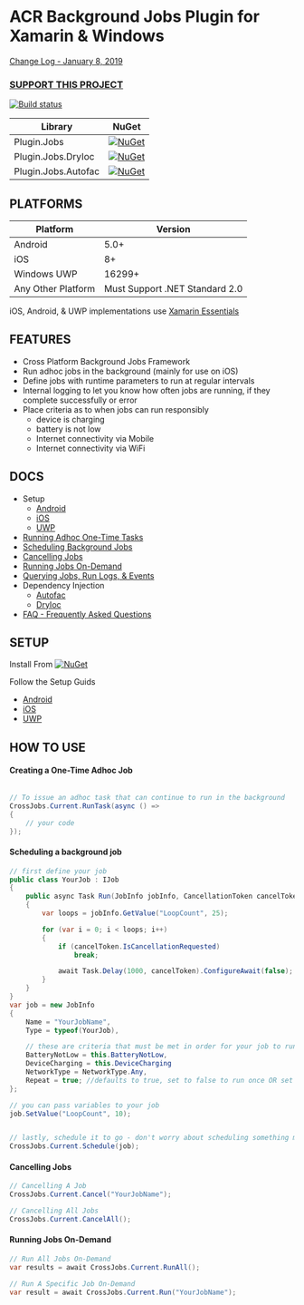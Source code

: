 # ACR Background Jobs Plugin for Xamarin & Windows

[Change Log - January 8, 2019](changelog.md)
### [SUPPORT THIS PROJECT](https://github.com/aritchie/home)

[![Build status](https://dev.azure.com/allanritchie/Plugins/_apis/build/status/Jobs)](https://dev.azure.com/allanritchie/Plugins/_build/latest?definitionId=0)

|Library|NuGet|
|-------|-----|
Plugin.Jobs|[![NuGet](https://img.shields.io/nuget/v/Plugin.Jobs.svg?maxAge=2592000)](https://www.nuget.org/packages/Plugin.Jobs/)
Plugin.Jobs.DryIoc|[![NuGet](https://img.shields.io/nuget/v/Plugin.Jobs.DryIoc.svg?maxAge=2592000)](https://www.nuget.org/packages/Plugin.Jobs.DryIoc/)
Plugin.Jobs.Autofac|[![NuGet](https://img.shields.io/nuget/v/Plugin.Jobs.Autofac.svg?maxAge=2592000)](https://www.nuget.org/packages/Plugin.Jobs.Autofac/)


## PLATFORMS

Platform|Version
--------|-------
Android|5.0+
iOS|8+
Windows UWP|16299+
Any Other Platform|Must Support .NET Standard 2.0

iOS, Android, & UWP implementations use [Xamarin Essentials](https://github.com/xamarin/essentials)

## FEATURES
* Cross Platform Background Jobs Framework
* Run adhoc jobs in the background (mainly for use on iOS)
* Define jobs with runtime parameters to run at regular intervals
* Internal logging to let you know how often jobs are running, if they complete successfully or error
* Place criteria as to when jobs can run responsibly
    * device is charging 
    * battery is not low
    * Internet connectivity via Mobile
    * Internet connectivity via WiFi

## DOCS
* Setup
    * [Android](platform_android.md)
    * [iOS](platform_ios.md)
    * [UWP](platform_uwp.md)
* [Running Adhoc One-Time Tasks](#adhoc)
* [Scheduling Background Jobs](#schedule)
* [Cancelling Jobs](#cancel)
* [Running Jobs On-Demand](#ondemand)
* [Querying Jobs, Run Logs, & Events](other.md)
* Dependency Injection
    * [Autofac](autofac.md)
    * [DryIoc](dryioc.md)
* [FAQ - Frequently Asked Questions](faq.md)
    
## SETUP

Install From [![NuGet](https://img.shields.io/nuget/v/Plugin.Jobs.svg?maxAge=2592000)](https://www.nuget.org/packages/Plugin.Jobs/)

Follow the Setup Guids
* [Android](platform_android.md)
* [iOS](platform_ios.md)
* [UWP](platform_uwp.md)

## HOW TO USE


#### <a name="adhoc"></a>Creating a One-Time Adhoc Job
```csharp

// To issue an adhoc task that can continue to run in the background 
CrossJobs.Current.RunTask(async () => 
{
    // your code
});
```

#### <a name="schedule"></a>Scheduling a background job
```csharp
// first define your job
public class YourJob : IJob
{
    public async Task Run(JobInfo jobInfo, CancellationToken cancelToken)
    {
        var loops = jobInfo.GetValue("LoopCount", 25);

        for (var i = 0; i < loops; i++)
        {
            if (cancelToken.IsCancellationRequested)
                break;

            await Task.Delay(1000, cancelToken).ConfigureAwait(false);
        }
    }
}
var job = new JobInfo
{
    Name = "YourJobName",
    Type = typeof(YourJob),

    // these are criteria that must be met in order for your job to run
    BatteryNotLow = this.BatteryNotLow,
    DeviceCharging = this.DeviceCharging
    NetworkType = NetworkType.Any,
    Repeat = true; //defaults to true, set to false to run once OR set it inside a job to cancel further execution
};

// you can pass variables to your job
job.SetValue("LoopCount", 10);


// lastly, schedule it to go - don't worry about scheduling something more than once, we just update if your job name matches an existing one
CrossJobs.Current.Schedule(job);
```

#### <a name="cancel"></a>Cancelling Jobs
```csharp
// Cancelling A Job
CrossJobs.Current.Cancel("YourJobName");

// Cancelling All Jobs
CrossJobs.Current.CancelAll();
```

#### <a name="ondemand"></a>Running Jobs On-Demand
```csharp
// Run All Jobs On-Demand
var results = await CrossJobs.Current.RunAll();

// Run A Specific Job On-Demand
var result = await CrossJobs.Current.Run("YourJobName");

```
